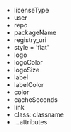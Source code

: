 - licenseType
- user
- repo
- packageName
- registry_uri
- style = 'flat'
- logo
- logoColor
- logoSize
- label
- labelColor
- color
- cacheSeconds
- link
- class: classname
- ...attributes